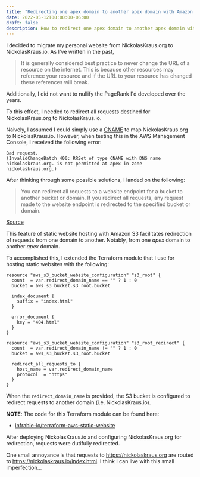 ```yaml
---
title: "Redirecting one apex domain to another apex domain with Amazon S3"
date: 2022-05-12T00:00:00-06:00
draft: false
description: How to redirect one apex domain to another apex domain with Amazon S3
---
```


I decided to migrate my personal website from NickolasKraus.org to NickolasKraus.io. As I've written in the past,

>It is generally considered best practice to never change the URL of a resource on the internet. This is because other resources may reference your resource and if the URL to your resource has changed these references will break.

Additionally, I did not want to nullify the PageRank I'd developed over the years.

To this effect, I needed to redirect all requests destined for NickolasKraus.org to NickolasKraus.io.

Naively, I assumed I could simply use a [CNAME](https://en.wikipedia.org/wiki/CNAME_record) to map NickolasKraus.org to NickolasKraus.io. However, when testing this in the AWS Management Console, I received the following error:

```
Bad request.
(InvalidChangeBatch 400: RRSet of type CNAME with DNS name nickolaskraus.org. is not permitted at apex in zone nickolaskraus.org.)
```

After thinking through some possible solutions, I landed on the following:

>You can redirect all requests to a website endpoint for a bucket to another bucket or domain. If you redirect all requests, any request made to the website endpoint is redirected to the specified bucket or domain.

[Source](https://docs.aws.amazon.com/AmazonS3/latest/userguide/how-to-page-redirect.html#redirect-endpoint-host)

This feature of static website hosting with Amazon S3 facilitates redirection of requests from one domain to another. Notably, from one *apex* domain to another *apex* domain.

To accomplished this, I extended the Terraform module that I use for hosting static websites with the following:

```hcl
resource "aws_s3_bucket_website_configuration" "s3_root" {
  count  = var.redirect_domain_name == "" ? 1 : 0
  bucket = aws_s3_bucket.s3_root.bucket

  index_document {
    suffix = "index.html"
  }

  error_document {
    key = "404.html"
  }
}

resource "aws_s3_bucket_website_configuration" "s3_root_redirect" {
  count  = var.redirect_domain_name != "" ? 1 : 0
  bucket = aws_s3_bucket.s3_root.bucket

  redirect_all_requests_to {
    host_name = var.redirect_domain_name
    protocol  = "https"
  }
}
```

When the `redirect_domain_name` is provided, the S3 bucket is configured to redirect requests to another domain (i.e. NickolasKraus.io).

**NOTE**: The code for this Terraform module can be found here:
* [infrable-io/terraform-aws-static-website](https://github.com/infrable-io/terraform-aws-static-website)

After deploying NickolasKraus.io and configuring NickolasKraus.org for redirection, requests were dutifully redirected.

One small annoyance is that requests to https://nickolaskraus.org are routed to https://nickolaskraus.io/index.html. I think I can live with this small imperfection...
